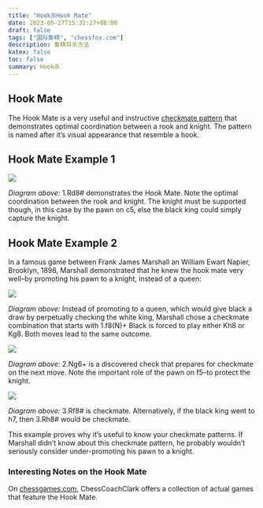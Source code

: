 ```yaml
---
title: "Hook杀Hook Mate"
date: 2023-05-27T15:32:27+08:00
draft: false
tags: ["国际象棋", "chessfox.com"]
description: 象棋将杀方法
katex: false
toc: false
summary: Hook杀
---
```


## Hook Mate

The Hook Mate is a very useful and instructive [checkmate pattern](https://chessfox.com/checkmate-patterns/) that demonstrates optimal coordination between a rook and knight. The pattern is named after it’s visual appearance that resemble a hook.

Hook Mate Example 1
-------------------

![](/images/Hook%20Mate%20%E2%80%93%20CHESSFOX.COM/Hook-Mate-Example-1.png)

_Diagram above:_ 1.Rd8# demonstrates the Hook Mate. Note the optimal coordination between the rook and knight. The knight must be supported though, in this case by the pawn on c5, else the black king could simply capture the knight.

Hook Mate Example 2
-------------------

In a famous game between Frank James Marshall an William Ewart Napier, Brooklyn, 1898, Marshall demonstrated that he knew the hook mate very well–by promoting his pawn to a knight, instead of a queen:

![](/images/Hook%20Mate%20%E2%80%93%20CHESSFOX.COM/Hook-Mate-Example-2a.png)

_Diagram above:_ Instead of promoting to a queen, which would give black a draw by perpetually checking the white king, Marshall chose a checkmate combination that starts with 1.f8(N)+ Black is forced to play either Kh8 or Kg8. Both moves lead to the same outcome.

![](/images/Hook%20Mate%20%E2%80%93%20CHESSFOX.COM/Hook-Mate-Example-2b.png)

_Diagram above:_ 2.Ng6+ is a discovered check that prepares for checkmate on the next move. Note the important role of the pawn on f5–to protect the knight.

![](/images/Hook%20Mate%20%E2%80%93%20CHESSFOX.COM/Hook-Mate-Example-2c.png)

_Diagram above:_ 3.Rf8# is checkmate. Alternatively, if the black king went to h7, then 3.Rh8# would be checkmate.

This example proves why it’s useful to know your checkmate patterns. If Marshall didn’t know about this checkmate pattern, he probably wouldn’t seriously consider under-promoting his pawn to a knight.

### Interesting Notes on the Hook Mate

On [chessgames.com](http://www.chessgames.com/perl/chesscollection?cid=1030373), ChessCoachClark offers a collection of actual games that feature the Hook Mate.
